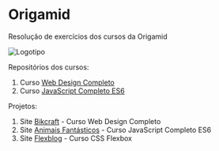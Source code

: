 # Origamid
Resolução de exercícios dos cursos da Origamid

![Logotipo](https://origamid.gallerycdn.vsassets.io/extensions/origamid/origamid-theme/1.1.7/1567482268436/Microsoft.VisualStudio.Services.Icons.Default)

Repositórios dos cursos:
1. Curso [Web Design Completo](https://github.com/Darlley/Frontend/tree/master/WebDesign-Origamid)
1. Curso [JavaScript Completo ES6](https://github.com/Darlley/JavaScript/tree/master/Cursos/JavaScriptCompletoES6)

Projetos:
1. Site [Bikcraft](https://darlley.github.io/Frontend/WebDesign-Origamid/) - Curso Web Design Completo
1. Site [Animais Fantásticos](https://darlley.github.io/JavaScript/Cursos/JavaScriptCompletoES6/Parte5/aula02/) - Curso JavaScript Completo ES6
1. Site [Flexblog]() - Curso CSS Flexbox